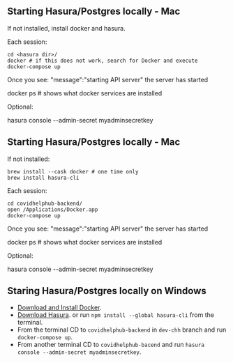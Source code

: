 ## Starting Hasura/Postgres locally - Mac

If not installed, install docker and hasura.

Each session:

    cd <hasura dir>/
    docker # if this does not work, search for Docker and execute
    docker-compose up

Once you see: "message":"starting API server" the server has started

docker ps # shows what docker services are installed

Optional:

hasura console --admin-secret myadminsecretkey

## Starting Hasura/Postgres locally - Mac

If not installed:

    brew install --cask docker # one time only
    brew install hasura-cli

Each session:

    cd covidhelphub-backend/
    open /Applications/Docker.app
    docker-compose up

Once you see: "message":"starting API server" the server has started

docker ps # shows what docker services are installed

Optional:

hasura console --admin-secret myadminsecretkey

## Staring Hasura/Postgres locally on Windows

- [Download and Install Docker](https://docs.docker.com/docker-for-windows/install/).
- [Download Hasura](https://hasura.io/docs/latest/graphql/core/hasura-cli/install-hasura-cli.html).
  or run `npm install --global hasura-cli` from the terminal.
- From the terminal CD to `covidhelphub-backend` in `dev-chh` branch and run `docker-compose up`.
- From another terminal CD to `covidhelphub-bacend` and run `hasura console --admin-secret myadminsecretkey`.
